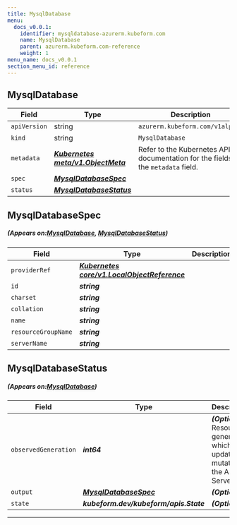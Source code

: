 ```yaml
---
title: MysqlDatabase
menu:
  docs_v0.0.1:
    identifier: mysqldatabase-azurerm.kubeform.com
    name: MysqlDatabase
    parent: azurerm.kubeform.com-reference
    weight: 1
menu_name: docs_v0.0.1
section_menu_id: reference
---
```


## MysqlDatabase
| Field | Type | Description |
| ------ | ----- | ----------- |
| `apiVersion` | string | `azurerm.kubeform.com/v1alpha1` |
|    `kind` | string | `MysqlDatabase` |
| `metadata` | ***[Kubernetes meta/v1.ObjectMeta](https://kubernetes.io/docs/reference/generated/kubernetes-api/v1.13/#objectmeta-v1-meta)***|Refer to the Kubernetes API documentation for the fields of the `metadata` field.|
| `spec` | ***[MysqlDatabaseSpec](#MysqlDatabaseSpec)***||
| `status` | ***[MysqlDatabaseStatus](#MysqlDatabaseStatus)***||
## MysqlDatabaseSpec
##### (Appears on:[MysqlDatabase](#MysqlDatabase), [MysqlDatabaseStatus](#MysqlDatabaseStatus))
| Field | Type | Description |
| ------ | ----- | ----------- |
| `providerRef` | ***[Kubernetes core/v1.LocalObjectReference](https://kubernetes.io/docs/reference/generated/kubernetes-api/v1.13/#localobjectreference-v1-core)***||
| `id` | ***string***||
| `charset` | ***string***||
| `collation` | ***string***||
| `name` | ***string***||
| `resourceGroupName` | ***string***||
| `serverName` | ***string***||
## MysqlDatabaseStatus
##### (Appears on:[MysqlDatabase](#MysqlDatabase))
| Field | Type | Description |
| ------ | ----- | ----------- |
| `observedGeneration` | ***int64***| ***(Optional)*** Resource generation, which is updated on mutation by the API Server.|
| `output` | ***[MysqlDatabaseSpec](#MysqlDatabaseSpec)***| ***(Optional)*** |
| `state` | ***kubeform.dev/kubeform/apis.State***| ***(Optional)*** |
---
